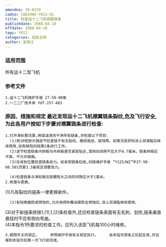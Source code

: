 ```yaml
---
amendno: 39-0159  
cadno: CAD1988-Y012-01  
title: 检查运十二飞机襟翼链条  
publishdate: 1988-04-18  
effdate: 1988-04-18  
tags: Y012  
categories: 民航总局  
author: 张珠江  
---
```

  
### 适用范围  
所有运十二型飞机  
  
<!--more-->  
### 参考文件  
    1.运十二飞机维护手册 27-50-00章  
    2.一二二厂技术单 YUT-J57-483  
  
### 原因、措施和规定     最近发现运十二飞机襟翼链条裂纹,危及飞行安全,为此各用户按如下步骤对襟翼链条进行检查:  
    1.打开滑轨整流罩,用煤油清洗干净所有链条,并检查以下项目:  
      (1)用10倍放大镜逐节检查链子有无裂纹、磨损痕迹、腐蚀等。如情况良好则涂上润滑脂后继续使用,如有缺陷则按第2条进行工作。  
      (2)逐节检查链条内侧板与外侧板是否紧密贴合,其侧向间隙不应大于0.7毫米。链条侧板应平直、不允许翘曲。  
      (3)在收到位置检查链条张力。如发现链条松弛,则按维护手册 “Y125JW2”中27-50-00.501页第3.3条规定调整张力。  
  
      (4)检查链条与滑轮板后部螺栓头之间的间隙应大于1毫米。  
    2.修理与更换。  
(1)凡有裂纹的链条一律更换新件。  
  
      (2)有轻微磨损或锈蚀的,允许用绸布蘸油膏除去锈蚀后,涂上润滑脂继续使用。  
(3)对于新链条除按1,(1),1,(2)条检查外,还应检查链条表面有无毛刺、划伤,链条垂直悬挂时不应有侧向弯曲。  
(4)本指令1所要求的检查工作。应列入该型飞机每100小时维修。  
  
    3.极限开关的调正。     参照维护手册有关规定执行。     自本指令颁发之日起生效,并在接到本指令后第一次飞行前完成。  
